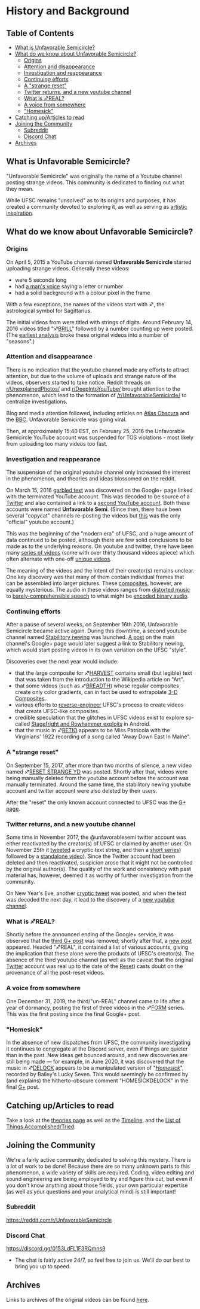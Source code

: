 # History and Background

## Table of Contents
  * [What is Unfavorable Semicircle?](#what-is-unfavorable-semicircle-)
  * [What do we know about Unfavorable Semicircle?](#what-do-we-know-about-unfavorable-semicircle-)
    + [Origins](#origins)
    + [Attention and disappearance](#attention-and-disappearance)
    + [Investigation and reappearance](#investigation-and-reappearance)
    + [Continuing efforts](#continuing-efforts)
    + [A "strange reset"](#a--strange-reset-)
    + [Twitter returns, and a new youtube channel](#twitter-returns-and-a-new-youtube-channel)
    + [What is ♐REAL?](#what-is--real-)
    + [A voice from somewhere](#a-voice-from-somewhere)
    + ["Homesick"](#-homesick-)
  * [Catching up/Articles to read](#catching-up-articles-to-read)
  * [Joining the Community](#joining-the-community)
    + [Subreddit](#subreddit)
    + [Discord Chat](#discord-chat)
  * [Archives](#archives)

## What is Unfavorable Semicircle?

"Unfavorable Semicircle" was originally the name of a Youtube channel posting strange
videos. This community is dedicated to finding out what they mean.

While UFSC remains "unsolved" as to its origins and purposes, it has
created a community devoted to exploring it, as well as serving as [artistic inspiration](Art_inspired_by_UFSC "wikilink").

## What do we know about Unfavorable Semicircle?

### Origins

On April 5, 2015 a YouTube channel named **Unfavorable Semicircle**
started uploading strange videos. Generally these videos:

  - were 5 seconds long
  - had [a man's voice](Unknown_Voice "wikilink") saying a letter or
    number
  - had a solid background with a colour pixel in the frame

With a few exceptions, the names of the videos start with ♐, the
astrological symbol for Sagittarius.

The initial videos from were titled with strings of digits. Around
February 14, 2016 videos titled "♐[BRILL](BRILL "wikilink")" followed by
a number counting up were posted. (The [earliest analysis](https://www.reddit.com/r/UnfavorableSemicircle/comments/46zwat/breakdown_of_todays_findings_february_22nd_2016/)
broke these original videos into a number of "seasons".)

### Attention and disappearance

There is no indication that the youtube channel made any efforts to
attract attention, but due to the volume of uploads and strange nature
of the videos, observers started to take notice. Reddit threads on
[r/UnexplainedPhotos/](https://www.reddit.com/r/UnexplainedPhotos/comments/392asu/for_the_last_two_months_this_youtube_channel_has/)
and
[r/DeepIntoYouTube/](https://www.reddit.com/r/DeepIntoYouTube/comments/46ib34/this_youtube_account_has_been_uploading_about_2/)
brought attention to the phenomenon, which lead to the formation of
[/r/UnfavorableSemicircle/](https://www.reddit.com/r/UnfavorableSemicircle/)
to centralize investigations.

Blog and media attention followed, including articles on [Atlas Obscura](http://www.atlasobscura.com/articles/the-unsettling-mystery-of-the-creepiest-channel-on-youtube)
and the
[BBC](http://www.bbc.com/future/story/20160225-the-quest-to-solve-youtubes-strangest-mystery).
Unfavorable Semicircle was going viral.

Then, at approximately 15:40 EST, on February 25, 2016 the Unfavorable
Semicircle YouTube account was suspended for TOS violations - most
likely from uploading too many videos too fast.

### Investigation and reappearance

The suspension of the original youtube channel only increased the
interest in the phenomenon, and theories and ideas blossomed on the
reddit.

On March 15, 2016 [garbled text](G+_post_1 "wikilink") was discovered on
the Google+ page linked with the terminated YouTube account. This was
decoded to be source of a [Twitter](Twitter "wikilink") and also contained a link
to a [second YouTube account](https://www.youtube.com/channel/UCLEBJyqL1KKsKKz_aBqfPaQ). Both
these accounts were named **Unfavorable Semi**. (Since then, there have
been several "copycat" channels re-posting the videos but
[this](https://www.youtube.com/channel/UCLEBJyqL1KKsKKz_aBqfPaQ) was the
only "official" youtube account.)

This was the beginning of the "modern era" of UFSC, and a huge amount of
data continued to be posted, although there are few solid conclusions to
be made as to the underlying reasons. On youtube and twitter, there have
been many [series of videos](List_of_Series "wikilink") (some with over
thirty thousand videos apiece) which often alternate with one-off
[unique videos](List_of_videos_without_series "wikilink").

The meaning of the videos and the intent of their creator(s) remains
unclear. One key discovery was that many of them contain individual
frames that can be assembled into larger pictures. These
[composites](Composite_visual_overview "wikilink"), however, are equally
mysterious. The audio in these videos ranges from [distorted music](RETIO "wikilink") to [barely-comprehensible
speech](CREM "wikilink") to what might be [encoded binary
audio](CAB "wikilink").

### Continuing efforts

After a pause of several weeks, on September 16th 2016, Unfavorable
Semicircle became active again. During this downtime, a second youtube
channel named [Stabilitory newing](Stabilitory_newing "wikilink") was
launched. [A post](G+_post_3 "wikilink") on the main channel's Google+
page would later suggest a link to Stabilitory newing, which would start
posting videos in its own variation on the UFSC "style".

Discoveries over the next year would include:

  - that the large composite for ♐[HARVEST](HARVEST "wikilink") contains
    small (but legible) text that was taken from the introduction to the
    Wikipedia article on "Art".
  - that some videos (such as ♐[BREADTH](BREADTH "wikilink")) whose
    regular composites create only color gradients, can in fact be used
    to extrapolate [ 3-D Composites](3D_Composite "wikilink").
  - various efforts to
    [reverse-engineer](Reverse_Engineering_Attempts "wikilink") UFSC's
    process to create videos that create UFSC-like composites.
  - credible speculation that the glitches in UFSC videos exist to
    explore so-called [ Stagefright and Rowhammer exploits](UFSC,_Stagefright_and_Rowhammer_exploits "wikilink") in
    Android.
  - that the music in ♐[RETIO](RETIO "wikilink") appears to be Miss
    Patricola with the Virginians' 1922 recording of a song called "Away
    Down East In Maine".

### A "strange reset"

On September 15, 2017, after more than two months of silence, a new
video named ♐[RESET STRANGE YD](RESET_STRANGE_YD "wikilink") was posted.
Shortly after that, videos were being manually deleted from the youtube
account before the account was manually terminated. Around the same
time, the stabilitory newing youtube account and twitter account were
also deleted by their users.

After the "reset" the only known account connected to UFSC was the [G+ page](https://plus.google.com/100522957117354193465).

### Twitter returns, and a new youtube channel

Some time in November 2017, the @unfavorablesemi twitter account was
either reactivated by the creator(s) of UFSC or claimed by another user.
On November 25th it
[tweeted](https://twitter.com/unfavorablesemi/status/934524815863701504)
a cryptic text string, and then a [short series](FMI "wikilink"))
followed by a [standalone video](DDR_DONE "wikilink")).
Since the Twitter account had been deleted and then reactivated,
suspicion arose that it might not be controlled by the original author(s). The
quality of the work and consistency with past material has, however,
deemed it as worthy of further investigation from the community.

On New Year's Eve, another [cryptic tweet](NYE_tweet "wikilink") was
posted, and when the text was decoded the next day, it lead to the
discovery of a [new youtube channel](3rd_youtube_channel "wikilink").

### What is ♐REAL?

Shortly before the announced ending of the Google+ service, it was
observed that the [third G+ post](Google_Plus#G.2B_post_3 "wikilink")
was removed; shortly after that, a [new post](Google_Plus#G.2B_post_4 "wikilink") appeared. Headed "♐REAL", it
contained a list of various accounts, giving the implication that these
alone were the products of UFSC's creator(s). The absence of the third youtube
channel (as well as the caveat that the original
[Twitter](Twitter "wikilink") account was real up to the date of the
[Reset](RESET_STRANGE_YD "wikilink")) casts doubt on the provenance of
all the post-reset videos.

### A voice from somewhere

One December 31, 2019, the third/"un-REAL" channel came to life after a
year of dormancy, posting the first of three videos in the
♐[FORM](FORM "wikilink") series. This was the first posting since the
final Google+ post.

### "Homesick"
In the absence of new dispatches from UFSC, the community investigating it continues to congregate at the Discord server, even if things are quieter than in the past. New ideas get bounced around, and new discoveries are still being made — for example, in June 2020, it was discovered that the music in ♐[DELOCK](DELOCK "wikilink") appears to be a manipulated version of "[*Homesick*](https://youtu.be/Mw6n1LuMaBQ)", recorded by Bailey's Lucky Seven. This would seemingly be confirmed by (and explains) the hitherto-obscure comment "HOMESICKDELOCK" in the final [G+](Google_Plus "wikilink") post.

## Catching up/Articles to read

Take a look at the [theories page](List_of_Theories "wikilink") as well
as the [Timeline](Timeline "wikilink"), and the [List of Things
Accomplished/Tried](List_of_Things_Accomplished_Tried "wikilink").

## Joining the Community

We're a fairly active community, dedicated to solving this mystery.
There is a lot of work to be done\! Because there are so many unknown
parts to this phenomenon, a wide variety of skills are required. Coding,
video editing and sound engineering are being employed to try and figure
this out, but even if you don't know anything about those fields, your
own particular expertise (as well as your questions and your analytical
mind) is still important\!

### Subreddit

<https://reddit.com/r/UnfavorableSemicircle>

### Discord Chat

<https://discord.gg/0153LdFL1F3RQmns9>

  - The chat is fairly active 24/7, so feel free to join us. We'll do
    our best to bring you up to speed.

## Archives

Links to archives of the original videos can be found [here](archives "wikilink").
